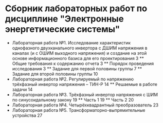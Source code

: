 # Сборник лабораторных работ по дисциплине "Электронные энергетические системы"
* Лабораторная работа №1. Исследование характеристик однофазного двухканального  инвертора с ДШИМ напряжения в каналах (и с ОШИМ выходного напряжения) и создание на этой основе информационного базиса для его проектирования	3
** Общие требования к содержанию отчета	3
** Порядок проведения исследования	3
** Задание для первой половины группы	7
** Задание для второй половины группы	10
* Лабораторная работа №2. Регулируемый по напряжению трёхфазный инвертор напряжения – ТИН-Р	14
** Решаемые в работе задачи	14
* Лабораторная работа №3. Трёхфазный инвертор напряжения с ШИМ по синусоидальному закону	19
** Часть 1	19
** Часть 2	20
* Лабораторная работа №4. Четырёхквадрантный преобразователь	23
* Лабораторная работа №5. Трансформаторно-выпрямительные устройства	27

